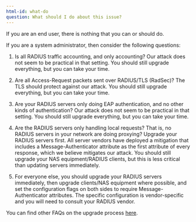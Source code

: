 ```yaml
---
html-id: what-do
question: What should I do about this issue?
---
```


If you are an end user, there is nothing that you can or should do.

If you are a system administrator, then consider the following questions:

1. Is all RADIUS traffic accounting, and only accounting?  Our attack does not seem to be practical in that setting.  You should still upgrade everything, but you can take your time.

2. Are all Access-Request packets sent over RADIUS/TLS (RadSec)?  The TLS should protect against our attack.  You should still upgrade everything, but you can take your time.

3. Are your RADIUS servers only doing EAP authentication, and no other kinds of authentication?  Our attack does not seem to be practical in that setting.  You should still upgrade everything, but you can take your time.

4. Are the RADIUS servers only handling local requests?  That is, no RADIUS servers in your network are doing proxying?  Upgrade your RADIUS servers first.  All server vendors have deployed a mitigation that includes a Message-Authenticator attribute as the first attribute of every response, which we believe mitigates our attack. You should still upgrade your NAS equipment/RADIUS clients, but this is less critical than updating servers immediately.

5. For everyone else, you should upgrade your RADIUS servers immediately, then upgrade clients/NAS equipment where possible, and set the configuration flags on both sides to require Message-Authenticator attributes.  The specific configuration is vendor-specific and you will need to consult your RADIUS vendor.

You can find other FAQs on the upgrade process [here](https://www.inkbridgenetworks.com/blastradius/faq).